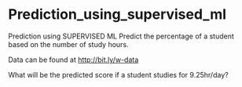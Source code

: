 # Prediction_using_supervised_ml
Prediction using SUPERVISED ML 
Predict the percentage of a student based on the number of study hours.

Data can be found at http://bit.ly/w-data 

What will be the predicted score if a student studies for 9.25hr/day?
